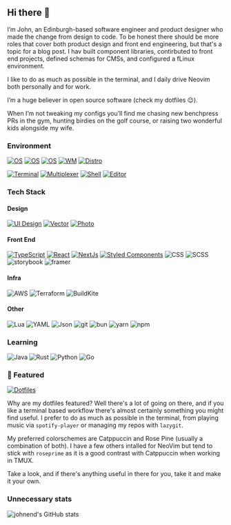 ## Hi there 👋

<!--
**johnend/johnend** is a ✨ _special_ ✨ repository because its `README.md` (this file) appears on your GitHub profile.
-->

I’m John, an Edinburgh-based software engineer and product designer who made the change from design to code. To be honest there should be more roles that cover both product design and front end engineering, but that's a topic for a blog post. I hav built component libraries, contirbuted to front end projects, defined schemas for CMSs, and configured a fLinux environment.

I like to do as much as possible in the terminal, and I daily drive Neovim both personally and for work.

I’m a huge believer in open source software (check my dotfiles 😉).

When I’m not tweaking my configs you’ll find me chasing new benchpress PRs in the gym, hunting birdies on the golf course, or raising two wonderful kids alongside my wife.

### Environment

[![OS](https://img.shields.io/badge/OS-macOS-000000?logo=apple&logoColor=white)](https://en.wikipedia.org/wiki/MacOS)
[![OS](https://img.shields.io/badge/macOS%20WM-Aerospace-000000?logo=apple&logoColor=white)](https://nikitabobko.github.io/AeroSpace/guide)
[![OS](https://img.shields.io/badge/OS-Linux-fcc624?logo=linux&logoColor=white)](https://en.wikipedia.org/wiki/Linux)
[![WM](https://img.shields.io/badge/Linux%20Wm-Sway-68751c?logo=sway&logoColor=white)](https://swaywm.org)
[![Distro](https://img.shields.io/badge/Distro-EndeavourOS-6e1ebf?logo=endeavouros&logoColor=white)](https://endeavouros.com)

[![Terminal](https://img.shields.io/badge/Terminal-Ghostty-blue?logo=ghostery&logoColor=white)](https://ghostty.org/)
[![Multiplexer](https://img.shields.io/badge/Multiplexer-TMUX-1bb91f?logo=tmux&logoColor=white)](https://ghostty.org/)
[![Shell](https://img.shields.io/badge/Shell-Zsh-f15a24?logoColor=white)](https://zsh.org/)
[![Editor](https://img.shields.io/badge/Editor-NeoVim-00195174?logo=neovim&logoColor=white)](https://neovim.io/)

### Tech Stack

#### Design

[![UI Design](https://img.shields.io/badge/UI-Figma-f24e1e?logo=figma&logoColor=white)](https://neovim.io/)
[![Vector](https://img.shields.io/badge/Vector-Affinity%20Designer-124881?logo=affinitydesigner&logoColor=white)](https://neovim.io/)
[![Photo](https://img.shields.io/badge/Photo-Affinity%20Photo-4e3188?logo=affinityphoto&logoColor=white)](https://neovim.io/)

#### Front End

[![TypeScript](https://img.shields.io/badge/Typescript-719af4?logo=typescript&logoColor=white)](https://www.typescriptlang.org/)
[![React](https://img.shields.io/badge/React-139fcd?logo=react&logoColor=white)](https://react.dev/)
[![NextJs](https://img.shields.io/badge/NextJs-000?logo=next.js&logoColor=white)](https://nextjs.org/)
[![Styled Components](https://img.shields.io/badge/Styled%20Components-bf4f74?logo=styled-components&logoColor=white)](https://styled-components.com/)
![CSS](https://img.shields.io/badge/CSS-333?logo=css&logoColor=white)
![SCSS](https://img.shields.io/badge/SCSS-bf4080?logo=sass&logoColor=white)
![storybook](https://img.shields.io/badge/Storybook-ff4785?logo=storybook&logoColor=white)
![framer](https://img.shields.io/badge/Framer-0055ff?logo=framer&logoColor=white)

#### Infra

![AWS](https://img.shields.io/badge/AWS-ec7211?logo=amazon-web-services&logoColor=white)
![Terraform](https://img.shields.io/badge/Terraform-7b42bc?logo=terraform&logoColor=white)
![BuildKite](https://img.shields.io/badge/BuildKite-14cc80?logo=buildkite&logoColor=white)

#### Other

![Lua](https://img.shields.io/badge/Lua-000080?logo=lua&logoColor=white)
![YAML](https://img.shields.io/badge/YAML-cb171e?logo=yaml&logoColor=white)
![Json](https://img.shields.io/badge/Json-000000?logo=json&logoColor=white)
![git](https://img.shields.io/badge/Git-f05032?logo=git&logoColor=white)
![bun](https://img.shields.io/badge/Bun-000000?logo=bun&logoColor=white)
![yarn](https://img.shields.io/badge/yarn-2c8ebb?logo=yarn&logoColor=white)
![npm](https://img.shields.io/badge/npm-cb3837?logo=npm&logoColor=white)

### Learning

![Java](https://img.shields.io/badge/Java-3a75b0?logo=openjdk&logoColor=white)
![Rust](https://img.shields.io/badge/Rust-000?logo=rust&logoColor=white)
![Python](https://img.shields.io/badge/Python-3776ab?logo=python&logoColor=white)
![Go](https://img.shields.io/badge/Go-00add8?logo=go&logoColor=white)

### 🚀 Featured

[![Dotfiles](https://github-readme-stats.vercel.app/api/pin/?username=johnend&repo=dots&theme=rose_pine)](https://github.com/johnend/dots)

Why are my dotfiles featured? Well there's a lot of going on there, and if you like a terminal based workflow there's almost certainly something you might find useful. I prefer to do as much as possible in the terminal, from playing music via `spotify-player` or managing my repos with `lazygit`.

My preferred colorschemes are Catppuccin and Rose Pine (usually a combination of both). I have a few others intalled for NeoVim but tend to stick with `roseprime` as it is a good contrast with Catppuccin when working in TMUX.

Take a look, and if there's anything useful in there for you, take it and make it your own.

### Unnecessary stats

![johnend's GitHub stats](https://github-readme-stats.vercel.app/api?username=johnend&show_icons=true&theme=rose_pine&rank_icon=github)
